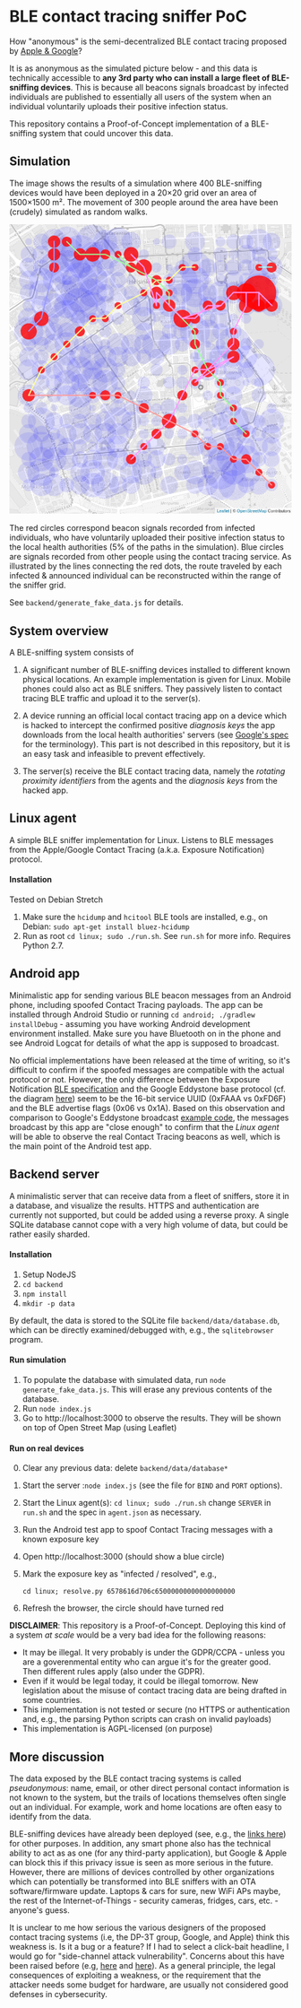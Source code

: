 # BLE contact tracing sniffer PoC

How "anonymous" is the semi-decentralized BLE contact tracing proposed by [Apple & Google](https://www.apple.com/covid19/contacttracing)?

It is as anonymous as the simulated picture below - and this data is technically accessible to **any 3rd party who can install a large fleet of BLE-sniffing devices**. This is because all beacons signals broadcast by infected individuals are published to essentially all users of the system when an individual voluntarily uploads their positive infection status.

This repository contains a Proof-of-Concept implementation of a BLE-sniffing system that could uncover this data.

## Simulation

The image shows the results of a simulation where 400 BLE-sniffing devices would have been deployed in a 20×20 grid over an area of 1500×1500 m². The movement of 300 people around the area have been (crudely) simulated as random walks.

![simulated-data](.github/images/ble-sniffer-grid-simulation.png)

The red circles correspond beacon signals recorded from infected individuals, who have voluntarily uploaded their positive infection status to the local health authorities (5% of the paths in the simulation). Blue circles are signals recorded from other people using the contact tracing service. As illustrated by the lines connecting the red dots, the route traveled by each infected & announced individual can be reconstructed within the range of the sniffer grid.

See `backend/generate_fake_data.js` for details.

## System overview

A BLE-sniffing system consists of

 1. A significant number of BLE-sniffing devices installed to different known physical locations. An example implementation is given for Linux. Mobile phones could also act as BLE sniffers. They passively listen to contact tracing BLE traffic and upload it to the server(s).

 2. A device running an official local contact tracing app on a device which is hacked to intercept the confirmed positive _diagnosis keys_ the app downloads from the local health authorities' servers (see [Google's spec][1] for the terminology). This part is not described in this repository, but it is an easy task and infeasible to prevent effectively.

 3. The server(s) receive the BLE contact tracing data, namely the _rotating proximity identifiers_ from the agents and the _diagnosis keys_ from the hacked app.

[1]: https://www.blog.google/documents/68/Android_Exposure_Notification_API_documentation_v1.2.pdf

## Linux agent

A simple BLE sniffer implementation for Linux. Listens to BLE messages from the Apple/Google Contact Tracing (a.k.a. Exposure Notification) protocol.

#### Installation

Tested on Debian Stretch

 1. Make sure the `hcidump` and `hcitool` BLE tools are installed, e.g.,
   on Debian: `sudo apt-get install bluez-hcidump`
 2. Run as root `cd linux; sudo ./run.sh`. See `run.sh` for more info. Requires Python 2.7.

## Android app

Minimalistic app for sending various BLE beacon messages from an Android phone, including spoofed Contact Tracing payloads. The app can be installed through Android Studio or running `cd android; ./gradlew installDebug` - assuming you have working Android development environment installed. Make sure you have Bluetooth on in the phone and see Android Logcat for details of what the app is supposed to broadcast.

No official implementations have been released at the time of writing, so it's difficult to confirm if the spoofed messages are compatible with the actual protocol or not. However, the only difference between the Exposure Notification [BLE specification][2] and the Google Eddystone base protocol (cf. the diagram [here][3]) seem to be the 16-bit service UUID (0xFAAA vs 0xFD6F) and the BLE advertise flags (0x06 vs 0x1A). Based on this observation and comparison to Google's Eddystone broadcast [example code][4], the messages broadcast by this app are "close enough" to confirm that the _Linux agent_ will be able to observe the real Contact Tracing beacons as well, which is the main point of the Android test app.

[2]: https://www.blog.google/documents/70/Exposure_Notification_-_Bluetooth_Specification_v1.2.2.pdf
[3]: https://os.mbed.com/teams/Bluetooth-Low-Energy/code/BLE_EddystoneBeacon_Service/file/dfb7fb5a971b/Eddystone.h/
[4]: https://github.com/google/eddystone/blob/txeddystone/tools/txeddystone/TxEddystone/app/src/main/java/com/google/sample/txeddystone/MainActivity.java

## Backend server

A minimalistic server that can receive data from a fleet of sniffers, store it in a database, and visualize the results. HTTPS and authentication are currently not supported, but could be added using a reverse proxy. A single SQLite database cannot cope with a very high volume of data, but could be rather easily sharded.

#### Installation

 1. Setup NodeJS
 2. `cd backend`
 3. `npm install`
 4. `mkdir -p data`

By default, the data is stored to the SQLite file `backend/data/database.db`,
which can be directly examined/debugged with, e.g., the `sqlitebrowser` program.

#### Run simulation

 1. To populate the database with simulated data, run `node generate_fake_data.js`.
    This will erase any previous contents of the database.
 2. Run `node index.js`
 3. Go to http://localhost:3000 to observe the results.
    They will be shown on top of Open Street Map (using Leaflet)

#### Run on real devices

 0. Clear any previous data: delete `backend/data/database*`
 1. Start the server :`node index.js` (see the file for `BIND` and `PORT` options).
 2. Start the Linux agent(s): `cd linux; sudo ./run.sh`
    change `SERVER` in `run.sh` and the spec in `agent.json` as necessary.
 3. Run the Android test app to spoof Contact Tracing messages with a known exposure key
 4. Open http://localhost:3000 (should show a blue circle)
 5. Mark the exposure key as "infected / resolved", e.g.,

        cd linux; resolve.py 6578616d706c65000000000000000000

 6. Refresh the browser, the circle should have turned red

**DISCLAIMER**: This repository is a Proof-of-Concept. Deploying this kind of a system _at scale_ would be a very bad idea for the following reasons:

 * It may be illegal. It very probably is under the GDPR/CCPA - unless you are a goverenmental entity who can argue it's for the greater good. Then different rules apply (also under the GDPR).
 * Even if it would be legal today, it could be illegal tomorrow. New legislation about the misuse of contact tracing data are being drafted in some countries.
 * This implementation is not tested or secure (no HTTPS or authentication and, e.g., the parsing Python scripts can crash on invalid payloads)
 * This implementation is AGPL-licensed (on purpose)

## More discussion

The data exposed by the BLE contact tracing systems is called _pseudonymous_: name, email, or other direct personal contact information is not known to the system, but the trails of locations themselves often single out an individual. For example, work and home locations are often easy to identify from the data.

BLE-sniffing devices have already been deployed (see, e.g., the [links here](https://github.com/DP-3T/documents/issues/43)) for other purposes. In addition, any smart phone also has the technical ability to act as as one (for any third-party application), but Google & Apple can block this if this privacy issue is seen as more serious in the future. However, there are millions of devices controlled by other organizations which can potentially be transformed into BLE sniffers with an OTA software/firmware update. Laptops & cars for sure, new WiFi APs maybe, the rest of the Internet-of-Things - security cameras, fridges, cars, etc. - anyone's guess.

It is unclear to me how serious the various designers of the proposed contact tracing systems (i.e, the DP-3T group, Google, and Apple) think this weakness is. Is it a bug or a feature? If I had to select a click-bait headline, I would go for "side-channel attack vulnerability". Concerns about this have been raised before (e.g, [here][5] and [here][6]). As a general principle, the legal consequences of exploiting a weakness, or the requirement that the attacker needs some budget for hardware, are usually not considered good defenses in cybersecurity.

[5]: https://github.com/DP-3T/documents/issues/43
[6]: https://github.com/TCNCoalition/TCN/blob/ad400bc56d6b76e9fcec2901ae21206c0e2230ce/README.md#report-timespans-and-key-rotation
